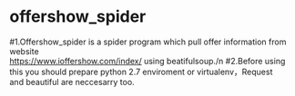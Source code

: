 offershow_spider
====

#1.Offershow_spider is a spider program which pull offer information from  website  
https://www.ioffershow.com/index/ using beatifulsoup./n
#2.Before using this you should prepare python 2.7 enviroment or virtualenv，Request   
and beautiful are neccesarry too.
